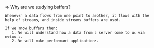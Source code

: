 =>  Why are we studying buffers?

    Whenever a data flows from one point to another, it flows with the help of streams, and inside streams buffers are used.

    If we know buffers then:
       1. We will understand how a data from a server come to us via network.
       2. We will make performant applications.